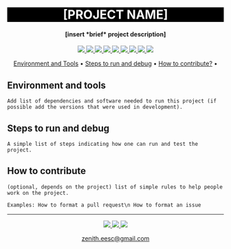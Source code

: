 <h1 align="center" style="color:white; background-color:black">[PROJECT NAME]</h1>
<h4 align="center">[insert *brief* project description]</h4>

<p align="center">
	<a href="http://zenith.eesc.usp.br/">
    <img src="https://img.shields.io/badge/Zenith-Embarcados-black?style=for-the-badge"/>
    </a>
    <a href="https://eesc.usp.br/">
    <img src="https://img.shields.io/badge/Linked%20to-EESC--USP-black?style=for-the-badge"/>
    </a>
    <a href="https://github.com/zenitheesc/livefeed/blob/main/LICENSE">
    <img src="https://img.shields.io/github/license/zenitheesc/livefeed?style=for-the-badge"/>
    </a>
    <a href="https://github.com/zenitheesc/livefeed/issues">
    <img src="https://img.shields.io/github/issues/zenitheesc/livefeed?style=for-the-badge"/>
    </a>
    <a href="https://github.com/zenitheesc/livefeed/commits/main">
    <img src="https://img.shields.io/github/commit-activity/m/zenitheesc/livefeed?style=for-the-badge">
    </a>
    <a href="https://github.com/zenitheesc/livefeed/graphs/contributors">
    <img src="https://img.shields.io/github/contributors/zenitheesc/livefeed?style=for-the-badge"/>
    </a>
    <a href="https://github.com/zenitheesc/livefeed/commits/main">
    <img src="https://img.shields.io/github/last-commit/zenitheesc/livefeed?style=for-the-badge"/>
    </a>
    <a href="https://github.com/zenitheesc/livefeed/issues">
    <img src="https://img.shields.io/github/issues-raw/zenitheesc/livefeed?style=for-the-badge" />
    </a>
    <a href="https://github.com/zenitheesc/livefeed/pulls">
    <img src = "https://img.shields.io/github/issues-pr-raw/zenitheesc/livefeed?style=for-the-badge">
    </a>
</p>

<p align="center">
    <a href="#environment-and-tools">Environment and Tools</a> •
    <a href="#steps-to-run-and-debug">Steps to run and debug</a> •
    <a href="#how-to-contribute">How to contribute?</a> •
</p>

## Environment and tools

`Add list of dependencies and software needed to run this project (if possible add the versions that were used in development).`

## Steps to run and debug

`A simple list of steps indicating how one can run and test the project.`

## How to contribute

`(optional, depends on the project) list of simple rules to help people work on the project.`

`Examples: How to format a pull request\n How to format an issue`

---

<p align="center">
    <a href="http://zenith.eesc.usp.br">
    <img src="https://img.shields.io/badge/Check%20out-Zenith's Oficial Website-black?style=for-the-badge" />
    </a> 
    <a href="https://www.facebook.com/zenitheesc">
    <img src="https://img.shields.io/badge/Like%20us%20on-facebook-blue?style=for-the-badge"/>
    </a> 
    <a href="https://www.instagram.com/zenith_eesc/">
    <img src="https://img.shields.io/badge/Follow%20us%20on-Instagram-red?style=for-the-badge"/>
    </a>

</p>
<p align = "center">
<a href="zenith.eesc@gmail.com">zenith.eesc@gmail.com</a>
</p>
